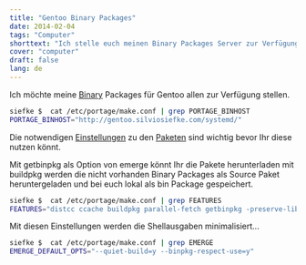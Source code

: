 ```yaml
---
title: "Gentoo Binary Packages"
date: 2014-02-04
tags: "Computer"
shorttext: "Ich stelle euch meinen Binary Packages Server zur Verfügung, gerade für schwächere Computer könnte es hilfreich sein."
cover: "computer"
draft: false
lang: de
---
```


Ich möchte meine [Binary](https://wiki.gentoo.org/wiki/Binary_package_guide/de "Leitfaden zur Nutzung von Binärpaketen") Packages für Gentoo allen zur Verfügung stellen. 

~~~ bash
siefke $  cat /etc/portage/make.conf | grep PORTAGE_BINHOST
PORTAGE_BINHOST="http://gentoo.silviosiefke.com/systemd/"
~~~

Die notwendigen [Einstellungen](http://gentoo.silviosiefke.com/etc/portage/ "/etc/portage") zu den [Paketen](http://gentoo.silviosiefke.com/systemd/ "Binary Packages") sind wichtig bevor Ihr diese nutzen könnt.

Mit getbinpkg als Option von emerge könnt Ihr die Pakete herunterladen mit buildpkg werden die nicht vorhanden Binary Packages als Source Paket heruntergeladen und bei euch lokal als bin Package gespeichert. 

~~~ bash
siefke $  cat /etc/portage/make.conf | grep FEATURES
FEATURES="distcc ccache buildpkg parallel-fetch getbinpkg -preserve-libs"
~~~

Mit diesen Einstellungen werden die Shellausgaben minimalisiert...

~~~bash
siefke $  cat /etc/portage/make.conf | grep EMERGE
EMERGE_DEFAULT_OPTS="--quiet-build=y --binpkg-respect-use=y"
~~~
